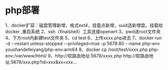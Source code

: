 # php部署
1、docker扩容：磁盘管理新增，格式ext4，挂载点新增，uuid选新增盘，挂载给docker ,重启系统
2、ssh（finalshell）工具连接openwrt
3、pwd进root文件夹
4、下方root内新建test文件夹
5、cd test
6、上传xxxx.php进去
7、docker run -d --restart unless-stopped --privileged=true -p 5678:80 --name php-env youshandefeiyang/php-env:arm64
8、docker cp /root/test/xxxx.php php-env:/var/www/html/
9、http://软路由地址:5678/xxxx.php
   http://软路由地址:5678/xxx.php?id=xxx&xx=xxx...
